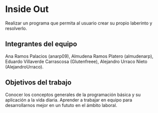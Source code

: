 # Inside Out
Realizar un programa que permita al usuario crear su propio laberinto y resolverlo. 

## Integrantes del equipo
Ana Ramos Palacios (anarp09), 
Almudena Ramos Platero (almudenarp), 
Eduardo Villaverde Carrascosa (Glutenfreee), 
Alejandro Urraco Nieto (AlejandroUrraco).

## Objetivos del trabajo
Conocer los conceptos generales de la programación básica y su aplicación a la vida diaria.
Aprender a trabajar en equipo para desarrollarnos mejor en un fututo en el ámbito laboral.
